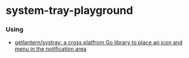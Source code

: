 system-tray-playground
======================
### Using
- [getlantern/systray: a cross platfrom Go library to place an icon and menu in the notification area](https://github.com/getlantern/systray/tree/master)
